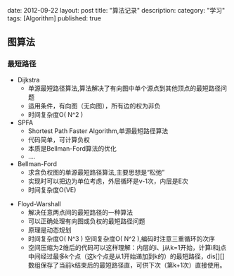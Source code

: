 date: 2012-09-22
layout: post
title: "算法记录"
description: 
category: "学习"
tags: [Algorithm]
published: true

图算法
------
### 最短路径
- Dijkstra  
	+ 单源最短路径算法,算法解决了有向图中单个源点到其他顶点的最短路径问题   
	+ 适用条件，有向图（无向图），所有边的权为非负  
	+ 时间复杂度O( N^2 ) 
- SPFA  
	+ Shortest Path Faster Algorithm,单源最短路径算法
	+ 代码简单，可计算负权
	+ 本质是Bellman-Ford算法的优化
	+ ....
- Bellman-Ford  
	+ 求含负权图的单源最短路径算法,主要思想是“松弛”
	+ 实现时可以把边为单位考虑，外层循环是v-1次，内层是E次
	+ 时间复杂度O(VE)

* Floyd-Warshall  
	+ 解决任意两点间的最短路径的一种算法
	+ 可以正确处理有向图或负权的最短路径问题
	+ 原理是动态规划
	+ 时间复杂度O( N^3 ) 空间复杂度O( N^2 ),编码时注意三重循环的次序
	+ 空间压缩为2维后的代码可以这样理解：内层的i、j从k=1开始，计算i和j点中间经过最多k个点（这k个点是从1开始递加到k的）的最短路径，dis[][]数组保存了当前k结束后的最短路径直，可供下次（第k+1次）直接使用。
	
